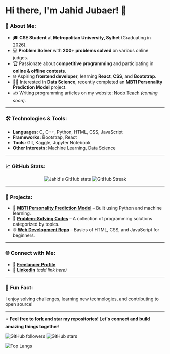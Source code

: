 # Hi there, I'm Jahid Jubaer! 👋

### 🌟 About Me:
- 🎓 **CSE Student** at **Metropolitan University, Sylhet** (Graduating in 2026).
- 💻 **Problem Solver** with **200+ problems solved** on various online judges.
- 🏆 Passionate about **competitive programming** and participating in **online & offline contests**.
- 🌐 Aspiring **frontend developer**, learning **React**, **CSS**, and **Bootstrap**.
- 🧑‍💻 Interested in **Data Science**, recently completed an **MBTI Personality Prediction Model** project.
- ✍️ Writing programming articles on my website: [Noob Teach](https://noobteach.com) *(coming soon)*.

---

### 🛠️ Technologies & Tools:
- **Languages:** C, C++, Python, HTML, CSS, JavaScript
- **Frameworks:** Bootstrap, React
- **Tools:** Git, Kaggle, Jupyter Notebook
- **Other Interests:** Machine Learning, Data Science

---

### 📈 GitHub Stats:
<p align="center">
  <img src="https://github-readme-stats.vercel.app/api?username=jahidjubaer&show_icons=true&theme=radical" alt="Jahid's GitHub stats" />
  <img src="https://github-readme-streak-stats.herokuapp.com/?user=jahidjubaer&theme=radical" alt="GitHub Streak" />
</p>

---

### 🚀 Projects:
- 🌟 **[MBTI Personality Prediction Model](https://github.com/jahidjubaer/MBTI-Prediction)** – Built using Python and machine learning.
- 📂 **[Problem-Solving Codes](https://github.com/jahidjubaer/Assiut-University-Training-CF)** – A collection of programming solutions categorized by topics.
- 🌐 **[Web Development Repo](https://github.com/jahidjubaer/Development)** – Basics of HTML, CSS, and JavaScript for beginners.

---

### 🌐 Connect with Me:
- 💼 **[Freelancer Profile](https://www.freelancer.com/u/jahidjubaer)**
- 🔗 **[LinkedIn](https://www.linkedin.com/in/jahidjubaer)** *(add link here)*

---

### 🌟 Fun Fact:
I enjoy solving challenges, learning new technologies, and contributing to open source!

---

⭐ **Feel free to fork and star my repositories! Let's connect and build amazing things together!**

![GitHub followers](https://img.shields.io/github/followers/jahidjubaer?style=social)
![GitHub stars](https://img.shields.io/github/stars/jahidjubaer?style=social)

![Top Langs](https://github-readme-stats.vercel.app/api/top-langs/?username=jahidjubaer&layout=compact&theme=radical)
